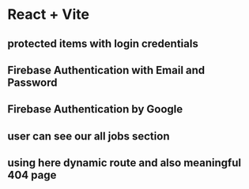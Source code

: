 # React + Vite

## protected items with login credentials
## Firebase Authentication with Email and Password
## Firebase Authentication by Google
## user can see our all jobs section
## using here dynamic route and also meaningful 404 page